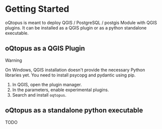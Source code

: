 # Getting Started

oQtopus is meant to deploy QGIS / PostgreSQL / postgis Module with QGIS plugins. 
It can be installed as a QGIS plugin or as a python standalone executable.

## oQtopus as a QGIS Plugin

> [!WARNING] 
> On Windows, QGIS installation doesn't provide the necessary Python libraries yet.
> You need to install psycopg and pydantic using pip.

1. In QGIS, open the plugin manager.
3. In the parameters, enable experimental plugins.
4. Search and install `oqtopus`.

## oQtopus as a standalone python executable

TODO

